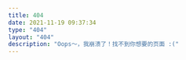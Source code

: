```yaml
---
title: 404
date: 2021-11-19 09:37:34
type: "404"
layout: "404"
description: "Oops～，我崩溃了！找不到你想要的页面 :("
---
```

